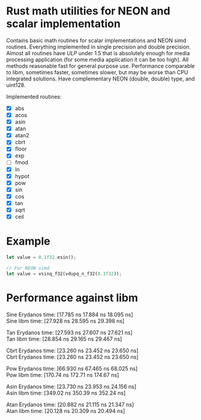 # Rust math utilities for NEON and scalar implementation

Contains basic math routines for scalar implementations and NEON simd routines.
Everything implemented in single precision and double precision.
Almost all routines have *ULP* under 1.5 that is absolutely enough for media processing application (for some media
application it can be too high).
All methods reasonable fast for general purpose use. Performance comparable to libm, sometimes faster, sometimes slower,
but may be worse than CPU integrated solutions.
Have complementary NEON (double, double) type, and uint128.

Implemented routines:

- [x] abs
- [x] acos
- [x] asin
- [x] atan
- [x] atan2
- [x] cbrt
- [x] floor
- [x] exp
- [ ] fmod
- [x] ln
- [x] hypot
- [x] pow
- [x] sin
- [x] cos
- [x] tan
- [x] sqrt
- [x] ceil

# Example

```rust
let value = 0.1f32.esin();

// For NEON simd
let value = vsinq_f32(vdupq_n_f32(0.1f32));
```

# Performance against libm

Sine Erydanos           time:   [17.785 ns 17.884 ns 18.095 ns]                           
Sine libm               time:   [27.928 ns 28.595 ns 29.398 ns]

Tan Erydanos            time:   [27.593 ns 27.607 ns 27.621 ns]\
Tan libm                time:   [28.854 ns 29.165 ns 29.467 ns]

Cbrt Erydanos           time:   [23.260 ns 23.452 ns 23.650 ns]\
Cbrt Erydanos           time:   [23.260 ns 23.452 ns 23.650 ns]

Pow Erydanos            time:   [66.930 ns 67.465 ns 68.025 ns]\
Pow libm                time:   [170.74 ns 172.71 ns 174.67 ns]

Asin Erydanos           time:   [23.730 ns 23.953 ns 24.156 ns]\
Asin libm               time:   [349.02 ns 350.39 ns 352.24 ns] 

Atan Erydanos           time:   [20.882 ns 21.115 ns 21.347 ns]\
Atan libm               time:   [20.128 ns 20.309 ns 20.494 ns] 